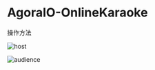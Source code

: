 # AgoraIO-OnlineKaraoke

操作方法



![host](https://user-images.githubusercontent.com/34727605/65112415-9082b200-da1a-11e9-8aa0-ff0ad3d64d2b.jpg)


![audience](https://user-images.githubusercontent.com/34727605/65112414-9082b200-da1a-11e9-87b3-d6487be9e6dc.jpg)
